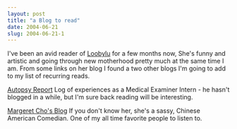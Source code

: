 ```yaml
---
layout: post
title: "a Blog to read"
date: 2004-06-21
slug: 2004-06-21-1
---
```


I&apos;ve been an avid reader of  [Loobylu](http://www.loobylu.com/)  for a few months now, She&apos;s funny and artistic and going through new motherhood pretty much at the same time I am. From some links on her blog I found a two other blogs I&apos;m going to add to my list of recurring reads.

 [Autopsy Report](http://www.autopsyreport.netfirms.com) Log of experiences as a Medical Examiner Intern - he hasn&apos;t blogged in a while, but I&apos;m sure back reading will be interesting.

 [Margeret Cho&apos;s Blog](http://www.margaretcho.com/blog/blog.htm) If you don&apos;t know her, she&apos;s a sassy, Chinese American Comedian.  One of my all time favorite people to listen to.

